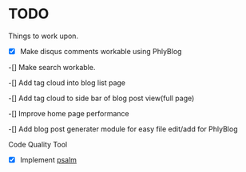 # TODO


Things to work upon.

-[x] Make disqus comments workable using PhlyBlog

-[] Make search workable.

-[] Add tag cloud into blog list page

-[] Add tag cloud to side bar of blog post view(full page)

-[] Improve home page performance

-[] Add blog post generater module for easy file edit/add for PhlyBlog


Code Quality Tool

-[x] Implement [psalm](!https://github.com/vimeo/psalm) 
 


